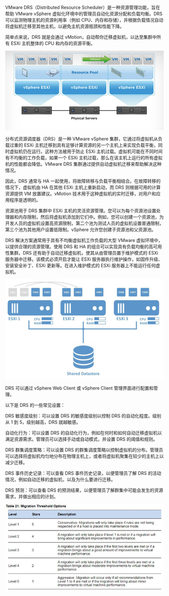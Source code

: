 VMware DRS（Distributed Resource Scheduler）是一种资源管理功能，旨在帮助 VMware vSphere 虚拟化环境中的管理员自动化资源分配和负载均衡。DRS 可以监测物理主机的资源利用率（例如 CPU、内存和存储），并根据负载情况自动将虚拟机迁移至其他主机，以避免主机资源瓶颈和性能下降。

简单点来说，DRS 就是会通过 vMotion，自动帮你迁移虚拟机，以达至集群中所有 ESXi 主机整体的 CPU 和内存的资源平衡。

![img](./.assets/DRS/tn-vmotion-esxi.jpg)

分布式资源调度器（DRS）是一种 VMware vSphere 集群，它通过将虚拟机从负载过重的 ESXi 主机迁移到具有足够计算资源的另一个主机上来实现负载平衡，同时虚拟机仍在运行。这种方法被用于防止 ESXi 主机过载。虚拟机可能在不同时间有不均衡的工作负载，如果一个 ESXi 主机过载，那么在该主机上运行的所有虚拟机的性能都会降低。VMware DRS 集群通过提供自动虚拟机迁移来帮助解决这种情况。

因此，DRS 通常与 HA 一起使用，将故障转移与负载平衡相结合。在故障转移的情况下，虚拟机由 HA 在其他 ESXi 主机上重新启动，而 DRS 则根据可用的计算资源提供 VM 放置建议。vMotion 技术用于这种虚拟机的实时迁移，对用户和应用程序是透明的。

资源池用于 DRS 集群中 ESXi 主机的灵活资源管理。您可以为每个资源池设置处理器和内存限制，然后将虚拟机添加到它们中。例如，您可以创建一个资源池，为开发人员的虚拟机设置高资源限制，第二个池为测试人员的虚拟机设置普通限制，第三个池为其他用户设置低限制。vSphere 允许您创建子资源池和父资源池。

DRS 解决方案通常用于具有不均衡虚拟机工作负载的大型 VMware 虚拟环境中，以提供合理的资源管理。使用 DRS 和 HA 的组合可以实现具有负载均衡的高可用性集群。DRS 还有助于自动迁移虚拟机，使其从由管理员置于维护模式的 ESXi 服务器中迁移。该模式必须开启才能让 ESXi 服务器执行维护操作，如固件升级、安装安全补丁、ESXi 更新等。在进入维护模式的 ESXi 服务器上不能运行任何虚拟机。

![什么是DRS](./.assets/DRS/什么是DRS-1024x645.jpg)

DRS 可以通过 vSphere Web Client 或 vSphere Client 管理界面进行配置和管理。

以下是 DRS 的一些常见设置：

DRS 敏感度级别：可以设置 DRS 的敏感度级别以控制 DRS 的自动化程度。级别从 1 到 5，级别越高，DRS 就越敏感。

自动化行为：可以设置 DRS 的自动化行为，例如在何时和如何自动迁移虚拟机以满足资源需求。管理员可以选择手动或自动模式，并设置 DRS 的阈值和规则。

DRS 群集调度策略：可以设置 DRS 的群集调度策略以控制虚拟机的分布。管理员可以选择将虚拟机均匀地分布在物理主机上，或者将虚拟机聚集在较少的主机上以减少迁移。

DRS 事件历史记录：可以查看 DRS 事件历史记录，以便管理员了解 DRS 的活动情况，例如自动迁移的虚拟机，以及为什么要进行迁移。

DRS 预测：可以查看 DRS 的预测结果，以便管理员了解群集中可能会发生的资源需求，并做出相应的计划。

![DRS级别](./.assets/DRS/DRS级别.jpg)